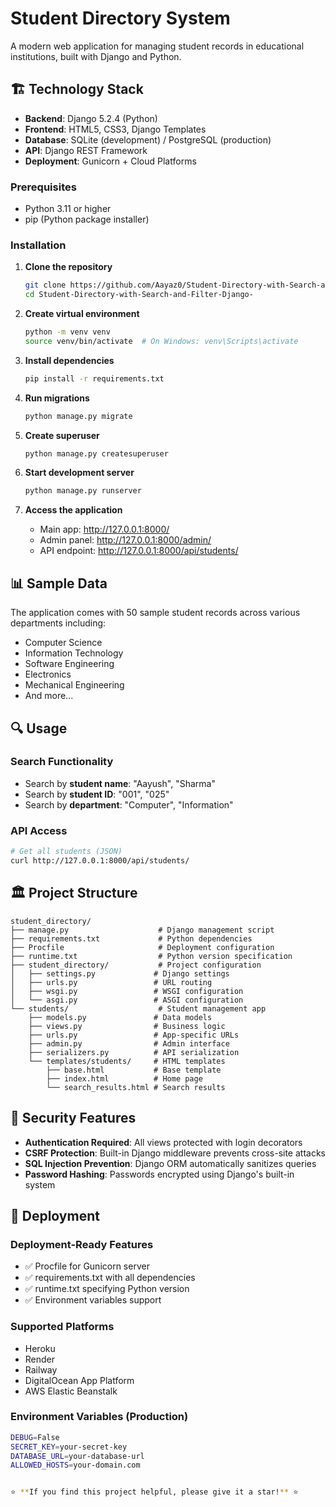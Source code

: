 # Student Directory System

A modern web application for managing student records in educational institutions, built with Django and Python.


## 🏗️ Technology Stack

- **Backend**: Django 5.2.4 (Python)
- **Frontend**: HTML5, CSS3, Django Templates
- **Database**: SQLite (development) / PostgreSQL (production)
- **API**: Django REST Framework
- **Deployment**: Gunicorn + Cloud Platforms



### Prerequisites

- Python 3.11 or higher
- pip (Python package installer)

### Installation

1. **Clone the repository**

   ```bash
   git clone https://github.com/Aayaz0/Student-Directory-with-Search-and-Filter-Django-.git
   cd Student-Directory-with-Search-and-Filter-Django-
   ```

2. **Create virtual environment**

   ```bash
   python -m venv venv
   source venv/bin/activate  # On Windows: venv\Scripts\activate
   ```

3. **Install dependencies**

   ```bash
   pip install -r requirements.txt
   ```

4. **Run migrations**

   ```bash
   python manage.py migrate
   ```

5. **Create superuser**

   ```bash
   python manage.py createsuperuser
   ```

6. **Start development server**

   ```bash
   python manage.py runserver
   ```

7. **Access the application**
   - Main app: http://127.0.0.1:8000/
   - Admin panel: http://127.0.0.1:8000/admin/
   - API endpoint: http://127.0.0.1:8000/api/students/

## 📊 Sample Data

The application comes with 50 sample student records across various departments including:

- Computer Science
- Information Technology
- Software Engineering
- Electronics
- Mechanical Engineering
- And more...

## 🔍 Usage

### Search Functionality

- Search by **student name**: "Aayush", "Sharma"
- Search by **student ID**: "001", "025"
- Search by **department**: "Computer", "Information"



### API Access

```bash
# Get all students (JSON)
curl http://127.0.0.1:8000/api/students/
```

## 🏛️ Project Structure

```
student_directory/
├── manage.py                    # Django management script
├── requirements.txt             # Python dependencies
├── Procfile                     # Deployment configuration
├── runtime.txt                  # Python version specification
├── student_directory/           # Project configuration
│   ├── settings.py             # Django settings
│   ├── urls.py                 # URL routing
│   ├── wsgi.py                 # WSGI configuration
│   └── asgi.py                 # ASGI configuration
└── students/                    # Student management app
    ├── models.py               # Data models
    ├── views.py                # Business logic
    ├── urls.py                 # App-specific URLs
    ├── admin.py                # Admin interface
    ├── serializers.py          # API serialization
    └── templates/students/     # HTML templates
        ├── base.html           # Base template
        ├── index.html          # Home page
        └── search_results.html # Search results
```

## 🔐 Security Features

- **Authentication Required**: All views protected with login decorators
- **CSRF Protection**: Built-in Django middleware prevents cross-site attacks
- **SQL Injection Prevention**: Django ORM automatically sanitizes queries
- **Password Hashing**: Passwords encrypted using Django's built-in system

## 🚀 Deployment

### Deployment-Ready Features

- ✅ Procfile for Gunicorn server
- ✅ requirements.txt with all dependencies
- ✅ runtime.txt specifying Python version
- ✅ Environment variables support

### Supported Platforms

- Heroku
- Render
- Railway
- DigitalOcean App Platform
- AWS Elastic Beanstalk

### Environment Variables (Production)

```bash
DEBUG=False
SECRET_KEY=your-secret-key
DATABASE_URL=your-database-url
ALLOWED_HOSTS=your-domain.com


⭐ **If you find this project helpful, please give it a star!** ⭐
